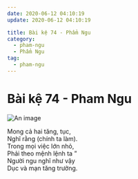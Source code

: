 ```yaml
---
date: 2020-06-12 04:10:19
update: 2020-06-12 04:10:19

title: Bài kệ 74 - Phẩm Ngu
category:
  - pham-ngu
  - Phẩm Ngu
tag:
  - pham-ngu
---
```


# Bài kệ 74 - Pham Ngu

![An image](/img/pham-ngu/pham-ngu-074.jpg)

Mong cả hai tăng, tục,<br>Nghĩ rằng (chính ta làm).<br>Trong mọi việc lớn nhỏ,<br>Phải theo mệnh lệnh ta ”<br>Người ngu nghĩ như vậy<br>Dục và mạn tăng trưởng.<br>
